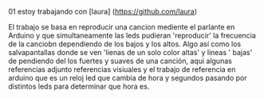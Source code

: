 01
estoy trabajando con [laura] (https://github.com/laura)


El trabajo se basa en reproducir una cancion mediente el parlante en Arduino y que simultaneamente las leds pudieran 'reproducir' la frecuencia de la canciobn dependiendo de los bajos y los altos. Algo así como los salvapantallas donde se ven 'lienas de un solo color altas' y lineas ' bajas' de pendiendo del los fuertes y suaves de una canción, aqui algunas referencias 
adjunto referencias visiuales y el trabajo de referencia en arduino que es un reloj led que cambia de hora y segundos pasando por distintos leds para determinar que hora es.
